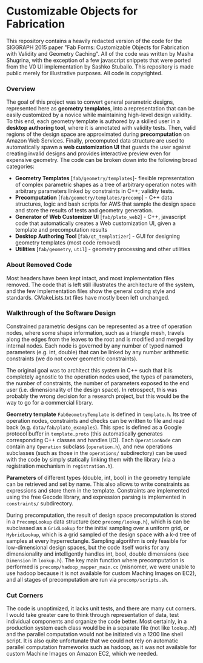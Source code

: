 # Customizable Objects for Fabrication

This repository contains a heavily redacted version of the code for the  SIGGRAPH 2015 paper "Fab Forms: Customizable Objects for Fabrication with Validity and Geometry Caching". All of the code was written by Masha Shugrina, with the exception of a few javascript snippets that were ported from the V0 UI implementation by Sashko Stubailo. This repository is made public merely for illustrative purposes. All code is copyrighted.

### Overview
The goal of this project was to convert general parametric designs, represented here as __geometry templates__, into a representation that can be easily customized by a novice while maintaining high-level design validity. To this end, each geometry template is authored by a skilled user in a __desktop authoring tool__, where it is annotated with validity tests. Then, valid regions of the design space are approximated during __precomputation__ on Amazon Web Services. Finally, precomputed data structure are used to automatically spawn a __web customization UI__ that guards the user against creating invalid designs and provides interactive preview even for expensive geometry. The code can be broken down into the following broad categories:
  - __Geometry Templates__ [`fab/geometry/templates`]- flexible representation of complex parametric shapes as a tree of arbitrary operation notes with arbitrary parameters linked by constraints in C++; validity tests.
  - __Precomputation__ [`fab/geometry/templates/precomp`] - C++ data structures, logic and bash scripts for AWS that sample the design space and store the results of tests and geometry generation.
  - __Generator of Web Customizer UI__ [`fab/plato_web2`] - C++, javascript code that automatically creates a Web customization UI, given a template and precomputation results
  - __Desktop Authoring Tool__ [`fab/qt_templatizer`] - GUI for designing geometry templates (most code removed)
  - __Utilities__ [`fab/geometry`, `util`] - geometry processing and other utilities

### About Removed Code
Most headers have been kept intact, and most implementation files removed. The code that is left still illustrates the architecture of the system, and the few implementation files show the general coding style and standards. CMakeLists.txt files have mostly been left unchanged.

### Walkthrough of the Software Design
Constrained parametric designs can be represented as a tree of operation nodes, where some shape information, such as a triangle mesh, travels along the edges from the leaves to the root and is modified and merged by internal nodes. Each node is governed by any number of typed named parameters (e.g. int, double) that can be linked by any number arithmetic constraints (we do not cover geometric constraints).

The original goal was to architect this system in C++ such that it is completely agnostic to the operation nodes used, the types of parameters, the number of constraints, the number of parameters exposed to the end user (i.e. dimensionality of the design space). In retrospect, this was probably the wrong decision for a research project, but this would be the way to go for a commercial library.

__Geometry template__ `FabGeometryTemplate` is defined in `template.h`. Its tree of operation nodes, constraints and checks can be written to file and read back (e.g. `data/fab/plato_examples`). This spec is defined as a Google protocol buffer in `template.proto` (this automatically generates corresponding C++ classes and handles I/O). Each `OperationNode` can contain any `Operation` subclass (`operation.h`), and new operations subclasses (such as those in the `operations/` subdirectory) can be used with the code by simply statically linking them with the library (via a registration mechanism in `registration.h`).

__Parameters__ of different types (double, int, bool) in the geometry template can be retrieved and set by name. This also allows to write constraints as expressions and store them in the template. Constraints are implemented using the free Gecode library, and expression parsing is implemented in `constraints/` subdirectory.

During precomputation, the result of design space precomputation is stored in a `PrecompLookup` data structure (see `precomp/lookup.h`), which is can be subclassed as a `GridLookup` for the initial sampling over a uniform grid, or `HybridLookup`, which is a grid sampled of the design space with a k-d tree of samples at every hyperrectangle. Sampling algorithm is only feasible for low-dimensional design spaces, but the code itself works for any dimensionality and intelligently handles int, bool, double dimensions (see `Dimension` in `lookup.h`). The key main function where precomputation is performed is `precomp/hadoop_mapper_main.cc` (misnomer, we were unable to use hadoop because it is not available for custom Maching Images on EC2), and all stages of precomputation are run via `precomp/scripts.sh`.


### Cut Corners

The code is unoptimized, it lacks unit tests, and there are many cut corners. I would take greater care to think through representation of data, test individual components and organize the code better. Most certainly, in a production system each class would be in a separate file (not like `lookup.h`!) and the parallel computation would not be initiated via a 1200 line shell script. It is also quite unfortunate that we could not rely on automatic parallel computation frameworks such as hadoop, as it was not available for custom Machine Images on Amazon EC2, which we needed.
